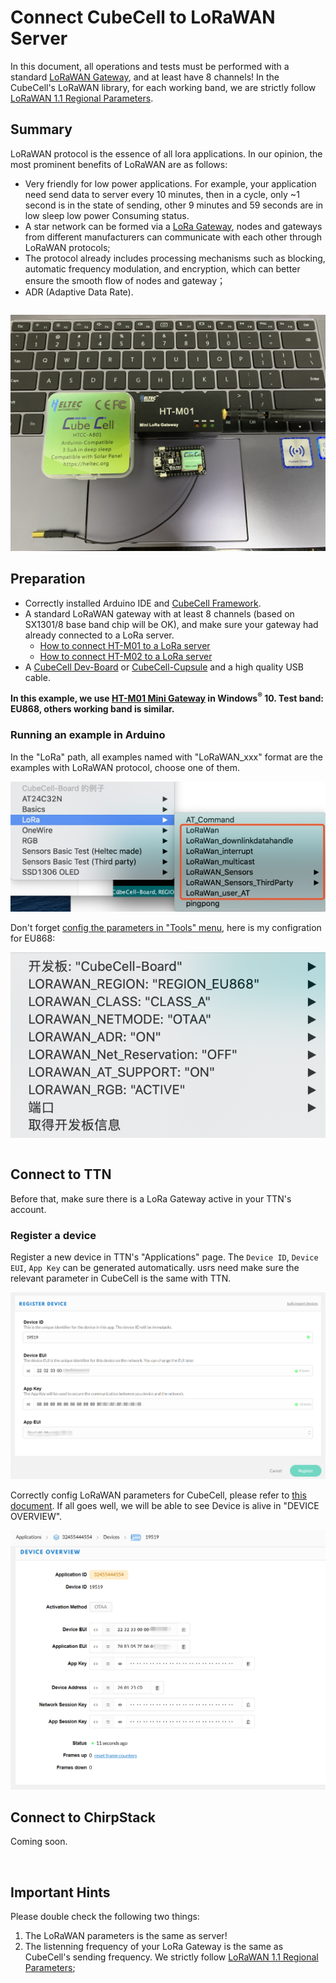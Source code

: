 # Connect CubeCell to LoRaWAN Server

In this document, all operations and tests must be performed with a standard [LoRaWAN Gateway](https://heltec.org/proudct_center/lora/lora-gateway/), and at least have 8 channels! In the CubeCell's LoRaWAN library, for each working band, we are strictly follow [LoRaWAN 1.1 Regional Parameters](https://lora-alliance.org/sites/default/files/2018-04/lorawantm_regional_parameters_v1.1rb_-_final.pdf).

## Summary

LoRaWAN protocol is the essence of all lora applications. In our opinion, the most prominent benefits of LoRaWAN are as follows:

- Very friendly for low power applications. For example, your application need send data to server every 10 minutes, then in a cycle, only ~1 second is in the state of sending, other 9 minutes and 59 seconds are in low sleep low power Consuming status.
- A star network can be formed via a [LoRa Gateway](https://heltec.org/proudct_center/lora/lora-gateway/), nodes and gateways from different manufacturers can communicate with each other through LoRaWAN protocols;
- The protocol already includes processing mechanisms such as blocking, automatic frequency modulation, and encryption, which can better ensure the smooth flow of nodes and gateway；
- ADR (Adaptive Data Rate).

``` Tip:: CubeCell LoRaWAN library is migration from LoRaMac-node version v4.3.2

```

![](img/connect_to_server/01.png)

## Preparation
- Correctly installed Arduino IDE and [CubeCell Framework](quick_start).
- A standard LoRaWAN gateway with at least 8 channels (based on SX1301/8 base band chip will be OK), and make sure your gateway had already connected to a LoRa server.
  - [How to connect HT-M01 to a LoRa server]()
  - [How to connect HT-M02 to a LoRa server]()
- A [CubeCell Dev-Board](https://heltec.org/project/htcc-ab01/) or [CubeCell-Cupsule](https://heltec.org/project/htcc-ac01/) and a high quality USB cable.

**In this example, we use [HT-M01 Mini Gateway](https://heltec.org/project/ht-m01/) in Windows<sup>®</sup> 10. Test band: EU868, others working band is similar.**

### Running an example in Arduino

In the "LoRa" path, all examples named with "LoRaWAN_xxx" format are the examples with LoRaWAN protocol, choose one of them.

![](img/connect_to_server/04.png)

Don't forget [config the parameters in "Tools" menu](quick_start#correctly-config-the-tools-menu), here is my configration for EU868:

![](img/connect_to_server/03.png)

``` Note:: the tools menu must matching with the configration in LoRa server. For example, if CubeCell use OTAA, the LoRa server must enable OTAA for relevant device.

```

## Connect to TTN

Before that, make sure there is a LoRa Gateway active in your TTN's account.

### Register a device

Register a new device in TTN's "Applications" page. The `Device ID`, `Device EUI`, `App Key` can be generated automatically. usrs need make sure the relevant parameter in CubeCell is the same with TTN.

![](img/connect_to_server/02.png)

Correctly config LoRaWAN parameters for CubeCell, please refer to [this document](config_parameter). If all goes well, we will be able to see Device is alive in "DEVICE OVERVIEW".

![](img/connect_to_server/10.png)

## Connect to ChirpStack

Coming soon.

&nbsp;

## Important Hints

Please double check the following two things:

1. The LoRaWAN parameters is the same as server!
2. The listenning frequency of your LoRa Gateway is the same as CubeCell's sending frequency. We strictly follow [LoRaWAN 1.1 Regional Parameters](https://lora-alliance.org/sites/default/files/2018-04/lorawantm_regional_parameters_v1.1rb_-_final.pdf);